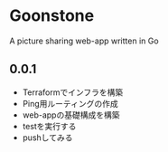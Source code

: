 # Goonstone
A picture sharing web-app written in Go

## 0.0.1

- Terraformでインフラを構築
- Ping用ルーティングの作成
- web-appの基礎構成を構築
- testを実行する
- pushしてみる